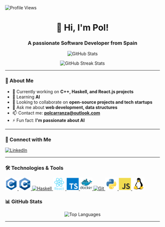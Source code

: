 <img src="https://komarev.com/ghpvc/?username=z4kar18&label=Profile%20views&color=0e75b6&style=flat" alt="Profile Views" />
<h1 align="center">👋 Hi, I'm Pol!</h1>
<h3 align="center">A passionate Software Developer from Spain</h3>

<p align="center">
  <img src="https://github-readme-stats.vercel.app/api?username=z4kar18&show_icons=true&locale=en&theme=radical" alt="GitHub Stats" />
</p>

<p align="center">
  <img src="https://github-readme-streak-stats.herokuapp.com/?user=z4kar18&theme=radical" alt="GitHub Streak Stats" />
</p>

---

### 🚀 About Me  
- 🔭 Currently working on **C++, Haskell, and React.js projects**  
- 🌱 Learning **AI**  
- 👯 Looking to collaborate on **open-source projects and tech startups**  
- 💬 Ask me about **web development, data structures**  
- 📫 Contact me: **polcarranza@outlook.com**  
- ⚡ Fun fact: **I'm passionate about AI**  

---

### 📡 Connect with Me  
<p align="left">
  <a href="https://www.linkedin.com/in/pol-carranza-lavado-b7036725b/" target="_blank">
    <img src="https://raw.githubusercontent.com/rahuldkjain/github-profile-readme-generator/master/src/images/icons/Social/linked-in-alt.svg" alt="LinkedIn" height="30" width="40" />
  </a>
</p>

---

### 🛠️ Technologies & Tools  
<p align="left">
  <a href="https://www.cprogramming.com/" target="_blank">
    <img src="https://raw.githubusercontent.com/devicons/devicon/master/icons/c/c-original.svg" alt="C" width="40" height="40"/>
  </a>
  <a href="https://www.w3schools.com/cpp/" target="_blank">
    <img src="https://raw.githubusercontent.com/devicons/devicon/master/icons/cplusplus/cplusplus-original.svg" alt="C++" width="40" height="40"/>
  </a>
  <a href="https://www.haskell.org/" target="_blank">
    <img src="https://upload.wikimedia.org/wikipedia/commons/1/1c/Haskell-Logo.svg" alt="Haskell" width="40" height="40"/>
  </a>
  <a href="https://reactjs.org/" target="_blank">
    <img src="https://raw.githubusercontent.com/devicons/devicon/master/icons/react/react-original-wordmark.svg" alt="React.js" width="40" height="40"/>
  </a>
  <a href="https://www.typescriptlang.org/" target="_blank">
    <img src="https://raw.githubusercontent.com/devicons/devicon/master/icons/typescript/typescript-original.svg" alt="TypeScript" width="40" height="40"/>
  </a>
  <a href="https://www.docker.com/" target="_blank">
    <img src="https://raw.githubusercontent.com/devicons/devicon/master/icons/docker/docker-original-wordmark.svg" alt="Docker" width="40" height="40"/>
  </a>
  <a href="https://git-scm.com/" target="_blank">
    <img src="https://www.vectorlogo.zone/logos/git-scm/git-scm-icon.svg" alt="Git" width="40" height="40"/>
  </a>
  <a href="https://www.python.org" target="_blank">
    <img src="https://raw.githubusercontent.com/devicons/devicon/master/icons/python/python-original.svg" alt="Python" width="40" height="40"/>
  </a>
  <a href="https://developer.mozilla.org/en-US/docs/Web/JavaScript" target="_blank">
    <img src="https://raw.githubusercontent.com/devicons/devicon/master/icons/javascript/javascript-original.svg" alt="JavaScript" width="40" height="40"/>
  </a>
  <a href="https://www.linux.org/" target="_blank">
    <img src="https://raw.githubusercontent.com/devicons/devicon/master/icons/linux/linux-original.svg" alt="Linux" width="40" height="40"/>
  </a>
</p>

### 📊 GitHub Stats  
<p align="center">
  <img src="https://github-readme-stats.vercel.app/api/top-langs?username=z4kar18&show_icons=true&locale=en&layout=compact&theme=radical" alt="Top Languages" />
</p>

---
